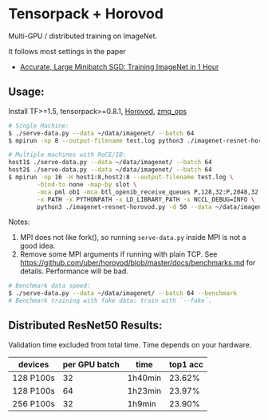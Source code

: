 
# Tensorpack + Horovod

Multi-GPU / distributed training on ImageNet.

It follows most settings in the paper
+ [Accurate, Large Minibatch SGD: Training ImageNet in 1 Hour](https://arxiv.org/abs/1706.02677)

## Usage:

Install TF>=1.5, tensorpack>=0.8.1, [Horovod](https://github.com/uber/horovod), [zmq_ops](https://github.com/tensorpack/zmq_ops)

```bash
# Single Machine:
$ ./serve-data.py --data ~/data/imagenet/ --batch 64
$ mpirun -np 8 --output-filename test.log python3 ./imagenet-resnet-horovod.py -d 50 --data ~/data/imagenet/ --batch 64
```

```bash
# Multiple machines with RoCE/IB:
host1$ ./serve-data.py --data ~/data/imagenet/ --batch 64
host2$ ./serve-data.py --data ~/data/imagenet/ --batch 64
$ mpirun -np 16 -H host1:8,host2:8 --output-filename test.log \
		-bind-to none -map-by slot \
		-mca pml ob1 -mca btl_openib_receive_queues P,128,32:P,2048,32:P,12288,32:P,65536,32 \
		-x PATH -x PYTHONPATH -x LD_LIBRARY_PATH -x NCCL_DEBUG=INFO \
		python3 ./imagenet-resnet-horovod.py -d 50 --data ~/data/imagenet/ --batch 64
```

Notes:
1. MPI does not like fork(), so running `serve-data.py` inside MPI is not a good idea.
2. Remove some MPI arguments if running with plain TCP.
   See https://github.com/uber/horovod/blob/master/docs/benchmarks.md for details.
	 Performance will be bad.

```bash
# Benchmark data speed:
$ ./serve-data.py --data ~/data/imagenet/ --batch 64 --benchmark
# Benchmark training with fake data: train with `--fake`.
```

## Distributed ResNet50 Results:

Validation time excluded from total time. Time depends on your hardware.

|devices    | per GPU batch | time    | top1 acc |
|   -       |    -          |    -										|   -      |
| 128 P100s |	32					  | 1h40min  								|  23.62%   |
| 128 P100s |	64					  | 1h23min  								|  23.97%   |
| 256 P100s |	32					  | 1h9min  								|  23.90%   |

